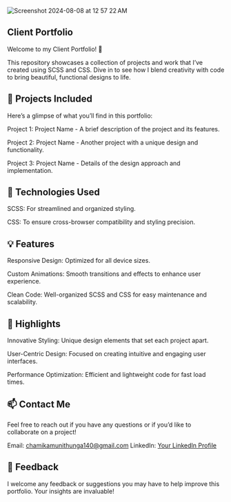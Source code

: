 ![Screenshot 2024-08-08 at 12 57 22 AM](https://github.com/user-attachments/assets/3c694cfb-7490-4fa2-a907-c1374e783745)




Client Portfolio
------------------
Welcome to my Client Portfolio! 🎨

This repository showcases a collection of projects and work that I’ve created using SCSS and CSS. Dive in to see how I blend creativity with code to bring beautiful, functional designs to life.

🚀 Projects Included
--------------------

Here’s a glimpse of what you’ll find in this portfolio:

Project 1: Project Name - A brief description of the project and its features.

Project 2: Project Name - Another project with a unique design and functionality.

Project 3: Project Name - Details of the design approach and implementation.

🎨 Technologies Used
--------------------

SCSS: For streamlined and organized styling.

CSS: To ensure cross-browser compatibility and styling precision.

💡 Features
------------

Responsive Design: Optimized for all device sizes.

Custom Animations: Smooth transitions and effects to enhance user experience.

Clean Code: Well-organized SCSS and CSS for easy maintenance and scalability.

🌟 Highlights
--------------

Innovative Styling: Unique design elements that set each project apart.

User-Centric Design: Focused on creating intuitive and engaging user interfaces.

Performance Optimization: Efficient and lightweight code for fast load times.


📫 Contact Me
-------------

Feel free to reach out if you have any questions or if you’d like to collaborate on a project!

Email: chamikamunithunga140@gmail.com
LinkedIn: [Your LinkedIn Profile](https://www.linkedin.com/in/chamika-munithunga-74801a2b1/)


💬 Feedback
------------
I welcome any feedback or suggestions you may have to help improve this portfolio. Your insights are invaluable!











